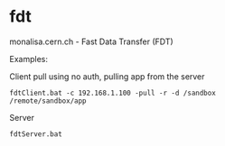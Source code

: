 fdt
===

monalisa.cern.ch - Fast Data Transfer (FDT)

Examples:

Client pull using no auth, pulling app from the server

`fdtClient.bat -c 192.168.1.100 -pull -r -d /sandbox /remote/sandbox/app`

Server

`fdtServer.bat`


